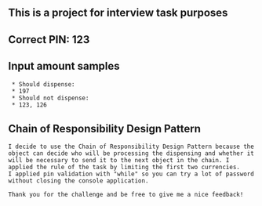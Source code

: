 ## This is a project for interview task purposes

## Correct PIN: 123

## Input amount samples

     * Should dispense:
     * 197
     * Should not dispense:
     * 123, 126

## Chain of Responsibility Design Pattern

    I decide to use the Chain of Responsibility Design Pattern because the object can decide who will be processing the dispensing and whether it will be necessary to send it to the next object in the chain. I applied the rule of the task by limiting the first two currencies.
    I applied pin validation with "while" so you can try a lot of password without closing the console application.
    
    Thank you for the challenge and be free to give me a nice feedback!
